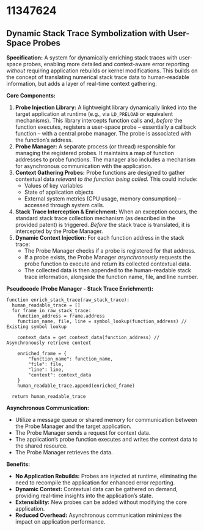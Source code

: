 # 11347624

## Dynamic Stack Trace Symbolization with User-Space Probes

**Specification:** A system for dynamically enriching stack traces with user-space probes, enabling more detailed and context-aware error reporting *without* requiring application rebuilds or kernel modifications. This builds on the concept of translating numerical stack trace data to human-readable information, but adds a layer of real-time context gathering.

**Core Components:**

1.  **Probe Injection Library:** A lightweight library dynamically linked into the target application at runtime (e.g., via `LD_PRELOAD` or equivalent mechanisms). This library intercepts function calls and, *before* the function executes, registers a user-space probe – essentially a callback function – with a central probe manager.  The probe is associated with the function’s address.
2.  **Probe Manager:** A separate process (or thread) responsible for managing the registered probes. It maintains a map of function addresses to probe functions. The manager also includes a mechanism for asynchronous communication with the application.
3.  **Context Gathering Probes:** Probe functions are designed to gather contextual data *relevant to the function being called*. This could include:
    *   Values of key variables
    *   State of application objects
    *   External system metrics (CPU usage, memory consumption) – accessed through system calls.
4.  **Stack Trace Interception & Enrichment:** When an exception occurs, the standard stack trace collection mechanism (as described in the provided patent) is triggered. *Before* the stack trace is translated, it is intercepted by the Probe Manager.
5.  **Dynamic Context Injection:** For each function address in the stack trace:
    *   The Probe Manager checks if a probe is registered for that address.
    *   If a probe exists, the Probe Manager *asynchronously* requests the probe function to execute and return its collected contextual data.
    *   The collected data is then appended to the human-readable stack trace information, alongside the function name, file, and line number.

**Pseudocode (Probe Manager - Stack Trace Enrichment):**

```
function enrich_stack_trace(raw_stack_trace):
  human_readable_trace = []
  for frame in raw_stack_trace:
    function_address = frame.address
    function_name, file, line = symbol_lookup(function_address) // Existing symbol lookup

    context_data = get_context_data(function_address) // Asynchronously retrieve context

    enriched_frame = {
        "function_name": function_name,
        "file": file,
        "line": line,
        "context": context_data
    }
    human_readable_trace.append(enriched_frame)

  return human_readable_trace
```

**Asynchronous Communication:**

*   Utilize a message queue or shared memory for communication between the Probe Manager and the target application.
*   The Probe Manager sends a request for context data.
*   The application’s probe function executes and writes the context data to the shared resource.
*   The Probe Manager retrieves the data.

**Benefits:**

*   **No Application Rebuilds:** Probes are injected at runtime, eliminating the need to recompile the application for enhanced error reporting.
*   **Dynamic Context:** Contextual data can be gathered on demand, providing real-time insights into the application’s state.
*   **Extensibility:** New probes can be added without modifying the core application.
*   **Reduced Overhead:** Asynchronous communication minimizes the impact on application performance.